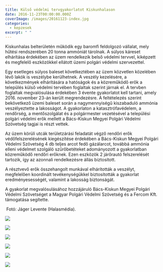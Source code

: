 ```yaml
---
title: Külső védelmi tervgyakorlatot Kiskunhalason
date: 2016-11-23T00:00:00.000Z
coverImage: /images/20161123-index.jpg
categories:
  - kepzesek
excerpt: " "
---
```

Kiskunhalas belterületén működik egy baromfi feldolgozó vállalat, mely hűtési rendszerében 20 tonna ammóniát tárolnak. A súlyos káreset elhárítása érdekében az üzem rendelkezik belső védelmi tervvel, kiképzett és megfelelő eszközökkel ellátott üzemi polgári védelmi szervezettel.

Egy esetleges súlyos baleset következtében az üzem közvetlen közelében lévő lakók is veszélybe kerülhetnek. A veszély kezelésére, a következmények elhárítására a hatóságok és a közreműködő erők a település külső védelmi tervében foglaltak szerint járnak el. A tervben foglaltak megvalósulása érdekében 3 évente gyakorlatot kell tartani, amely 2016. november 23-án került megrendezésre. A feltételezés szerint bekövetkező üzemi baleset során a nagymennyiségű kiszabaduló ammónia veszélyeztette a lakosságot. A gyakorlaton a katasztrófavédelem, a rendőrség, a mentőszolgálat és a polgármester vezetésével a települési polgári védelmi erők mellett a Bács-Kiskun Megyei Polgári Védelmi Szövetség tagjai is részt vettek.

Az üzem körüli utcák területzárási feladatát végző rendőri erők védőfelszerelésének kiegészítése érdekében a Bács-Kiskun Megyei Polgári Védelmi Szövetség 4 db teljes arcot fedő gázálarcot, továbbá ammónia elleni védelmet szolgáló szűrőbetéteket adományozott a gyakorlatban közreműködő rendőri erőknek. Ezen eszközök 2 járőrautó felszerelését tartozik, így az azonnali rendelkezésre állás biztosított.

A résztvevő erők összehangolt munkával elhárították a veszélyt, megfelelően koordinált tevékenységükkel biztosították a gyakorlat eredményesességét, valamint a lakosság biztonságát.

A gyakorlat megvalósulásához hozzájáruló Bács-Kiskun Megyei Polgári Védelmi Szövetséget a Magyar Polgári Védelmi Szövetség és a Fercom Kft. támogatása segítette.

 Fotó: Jáger Levente (Halasmédia).



![](/images/20161123-1.jpg)

![](/images/20161123-2.jpg)

![](/images/20161123-3.jpg)

![](/images/20161123-4.jpg)

![](/images/20161123-5.jpg)

![](/images/20161123-6.jpg)
